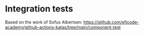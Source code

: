 # Integration tests

Based on the work of Sofus Albertsen: https://github.com/eficode-academy/github-actions-katas/tree/main/component-test

